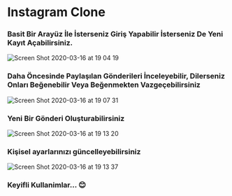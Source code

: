 # Instagram Clone

### Basit Bir Arayüz İle İsterseniz Giriş Yapabilir İsterseniz De Yeni Kayıt Açabilirsiniz.
![Screen Shot 2020-03-16 at 19 04 19](https://user-images.githubusercontent.com/52778108/76815692-9257e300-67bb-11ea-955d-0f3adae9e836.png)


### Daha Öncesinde Paylaşılan Gönderileri İnceleyebilir, Dilerseniz Onları Beğenebilir Veya Beğenmekten Vazgeçebilirsiniz

![Screen Shot 2020-03-16 at 19 07 31](https://user-images.githubusercontent.com/52778108/76815738-b1567500-67bb-11ea-84f3-24455169a172.png)

### Yeni Bir Gönderi Oluşturabilirsiniz
![Screen Shot 2020-03-16 at 19 13 20](https://user-images.githubusercontent.com/52778108/76815768-c29f8180-67bb-11ea-9f98-6fa76285899f.png)


### Kişisel ayarlarınızı güncelleyebilirsiniz
![Screen Shot 2020-03-16 at 19 13 37](https://user-images.githubusercontent.com/52778108/76815783-cfbc7080-67bb-11ea-9ed4-adfad3c70d48.png)



### Keyifli Kullanimlar... 😊
